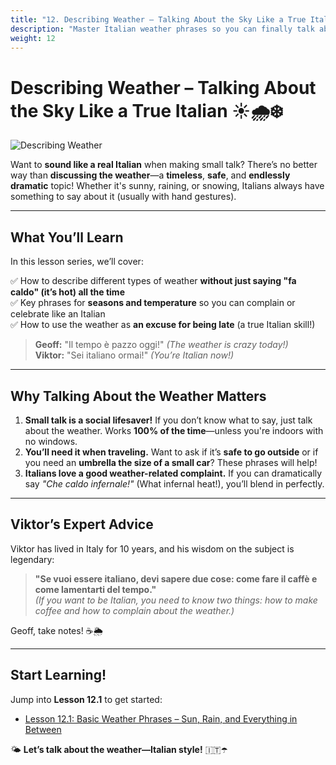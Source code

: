 ```yaml
---
title: "12. Describing Weather – Talking About the Sky Like a True Italian"
description: "Master Italian weather phrases so you can finally talk about something other than pasta!"
weight: 12
---
```


# Describing Weather – Talking About the Sky Like a True Italian ☀️🌧️❄️  

![Describing Weather](/images/beginner-level/describing-weather/describing-weather.webp)

Want to **sound like a real Italian** when making small talk? There’s no better way than **discussing the weather**—a **timeless**, **safe**, and **endlessly dramatic** topic! Whether it's sunny, raining, or snowing, Italians always have something to say about it (usually with hand gestures).  

---

## **What You’ll Learn**  

In this lesson series, we’ll cover:  

✅ How to describe different types of weather **without just saying "fa caldo" (it’s hot) all the time**  
✅ Key phrases for **seasons and temperature** so you can complain or celebrate like an Italian  
✅ How to use the weather as **an excuse for being late** (a true Italian skill!)  

> **Geoff:** "Il tempo è pazzo oggi!" *(The weather is crazy today!)*  
> **Viktor:** "Sei italiano ormai!" *(You’re Italian now!)*  

---

## **Why Talking About the Weather Matters**  

1. **Small talk is a social lifesaver!** If you don’t know what to say, just talk about the weather. Works **100% of the time**—unless you're indoors with no windows.  
2. **You’ll need it when traveling.** Want to ask if it’s **safe to go outside** or if you need an **umbrella the size of a small car**? These phrases will help!  
3. **Italians love a good weather-related complaint.** If you can dramatically say *"Che caldo infernale!"* (What infernal heat!), you’ll blend in perfectly.  

---

## **Viktor’s Expert Advice**  

Viktor has lived in Italy for 10 years, and his wisdom on the subject is legendary:  

> **"Se vuoi essere italiano, devi sapere due cose: come fare il caffè e come lamentarti del tempo."**  
> *(If you want to be Italian, you need to know two things: how to make coffee and how to complain about the weather.)*  

Geoff, take notes! ☕🌦️  

---

## **Start Learning!**  

Jump into **Lesson 12.1** to get started:  

- [Lesson 12.1: Basic Weather Phrases – Sun, Rain, and Everything in Between](./lesson12.1/)  

🌤️ **Let’s talk about the weather—Italian style!** 🇮🇹☂️  
